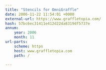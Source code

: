 ```yaml
---
title: "Stencils for OmniGraffle"
date: 2006-11-22 11:54:01 +0000
external-url: https://www.graffletopia.com/
hash: 57bc6ec31411e412d22da8319df5737e
annum:
    year: 2006
    month: 11
url-parts:
    scheme: https
    host: www.graffletopia.com
    path: /

---
```



